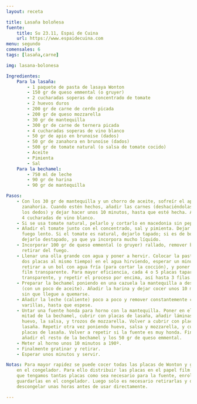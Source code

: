 ```yaml
---
layout: receta

title: Lasaña boloñesa
fuente:
    title: Su 23.11, Espai de Cuina
    url: https://www.espaidecuina.com
menu: segundo
comensales: 6
tags: [lasaña,carne]

img: lasana-bolonesa

Ingredientes:
    Para la lasaña:
        - 1 paquete de pasta de lasaya Wonton
        - 150 gr de queso emmental (o gruyer)
        - 2 cucharadas soperas de concentrado de tomate
        - 2 huevos duros
        - 200 gr de carne de cerdo picada
        - 200 gr de queso mozzarella
        - 30 gr de mantequilla
        - 300 gr de carne de ternera picada
        - 4 cucharadas soperas de vino blanco
        - 50 gr de apio en brunoise (dados)
        - 50 gr de zanahora en brunoise (dados)
        - 500 gr de tomate natural (o salsa de tomate cocido)
        - Aceite
        - Pimienta
        - Sal
    Para la bechamel:
        - 750 ml de leche
        - 90 gr de harina
        - 90 gr de mantequilla

Pasos:
    - Con los 30 gr de mantequilla y un chorro de aceite, sofreír el apio y la
      zanahoria. Cuando estén hechos, añadir las carnes (deshaciéndolas bien con
      los dedos) y dejar hacer unos 10 minutos, hasta que esté hecha. Añadir las
      4 cucharadas de vino blanco.
    - Si se usa tomate natural, pelarlo y cortarlo en macedonia sin pepitas.
    - Añadir el tomate junto con el concentrado, sal y pimienta. Dejar reducir a
      fuego lento. Si el tomate es natural, dejarlo tapado; si es de bote,
      dejarlo destapado, ya que ya incorpora mucho líquido.
    - Incorporar 100 gr de queso emmental (o gruyer) rallado, remover bien y
      retirar del fuego.
    - Llenar una olla grande con agua y poner a hervir. Colocar la pasta (una o
      dos placas al mismo tiempo) en el agua hirviendo, esperar un minuto o dos,
      retirar a un bol con agua fría (para cortar la cocción), y poner sobre un
      film transparente. Para mayor eficiencia, cada 4 o 5 placas tapar con film
      transparente, y repetir el proceso por encima, así hasta 3 filas.
    - Preparar la bechamel poniendo en una cazuela la mantequilla a deshacer
      (con un poco de aceite). Añadir la harina y dejar cocer unos 10 minutos,
      sin que llegue a quemarse.
    - Añadir la leche (caliente) poco a poco y remover constantemente con unas
      varillas, hasta que espese.
    - Untar una fuente honda para horno con la mantequilla. Poner en el fondo la
      mitad de la bechamel, cubrir con placas de lasaña, añadir láminas de
      huevo, la salsa, y trozos de mozzarella. Volver a cubrir con placas de
      lasaña. Repetir otra vez poniendo huevo, salsa y mozzarella, y cubrir con
      placas de lasaña. Volver a repetir si la fuente es muy honda. Finalmente
      añadir el resto de la bechamel y los 50 gr de queso emmental.
    - Meter al horno unos 10 minutos a 190º.
    - Finalmente gratinar y retirar.
    - Esperar unos minutos y servir.

Notas: Para mayor rapidez se puede cocer todas las placas de Wonton y guardarlas
    en el congelador. Para ello distribuir las placas en el papel film de manera
    que tengamos tantas placas como sea necesario para la fuente, enrollarlas y
    guardarlas en el congelador. Luego solo es necesario retirarlas y dejar
    descongelar unas horas antes de usar directamente.

---
```

